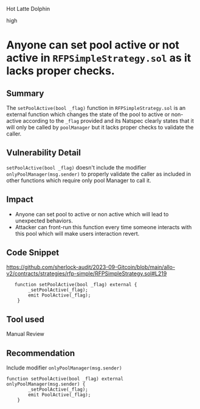Hot Latte Dolphin

high

# Anyone can set pool active or not active in `RFPSimpleStrategy.sol` as it lacks proper checks.
## Summary
The `setPoolActive(bool _flag)` function in `RFPSimpleStrategy.sol` is an external function which changes the state of the pool to active or non-active according to the `_flag` provided and its Natspec clearly states that it will only be called by `poolManager`  but it lacks proper checks to validate the caller. 

## Vulnerability Detail
`setPoolActive(bool _flag)` doesn't include the modifier `onlyPoolManager(msg.sender)` to properly validate the caller as included in other functions which require only pool Manager to call it. 

## Impact
- Anyone can set pool to active or non active which will lead to unexpected behaviors. 
- Attacker can front-run this function every time someone interacts with this pool which will make users interaction revert. 

## Code Snippet
https://github.com/sherlock-audit/2023-09-Gitcoin/blob/main/allo-v2/contracts/strategies/rfp-simple/RFPSimpleStrategy.sol#L219

```solidity
   function setPoolActive(bool _flag) external {
        _setPoolActive(_flag);
        emit PoolActive(_flag);
    }
```

## Tool used

Manual Review

## Recommendation
Include modifier `onlyPoolManager(msg.sender)` 
```solidity
function setPoolActive(bool _flag) external onlyPoolManager(msg.sender) {
        _setPoolActive(_flag);
        emit PoolActive(_flag);
    }
```